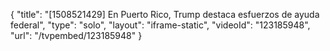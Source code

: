 {
    "title": "[1508521429] En Puerto Rico, Trump destaca esfuerzos de ayuda federal",
    "type": "solo",
    "layout": "iframe-static",
    "videoId": "123185948",
    "url": "\/tvpembed\/123185948"
}